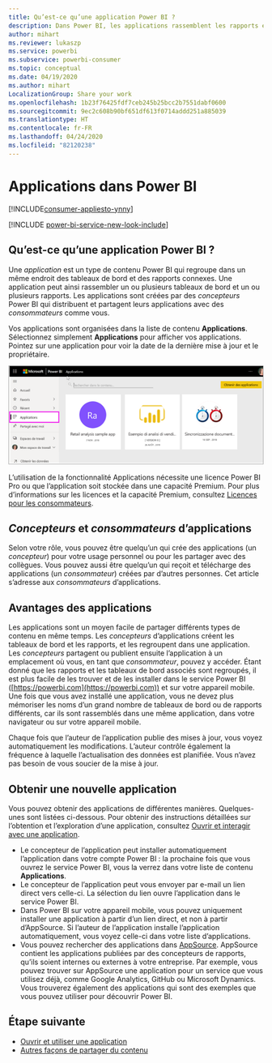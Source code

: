 ```yaml
---
title: Qu’est-ce qu’une application Power BI ?
description: Dans Power BI, les applications rassemblent les rapports et tableaux de bord associés dans un même emplacement.
author: mihart
ms.reviewer: lukaszp
ms.service: powerbi
ms.subservice: powerbi-consumer
ms.topic: conceptual
ms.date: 04/19/2020
ms.author: mihart
LocalizationGroup: Share your work
ms.openlocfilehash: 1b23f76425fdf7ceb245b25bcc2b7551dabf0600
ms.sourcegitcommit: 9ec2c608b90bf651df613f0714addd251a885039
ms.translationtype: HT
ms.contentlocale: fr-FR
ms.lasthandoff: 04/24/2020
ms.locfileid: "82120238"
---
```

# <a name="apps-in-power-bi"></a>Applications dans Power BI

[!INCLUDE[consumer-appliesto-ynny](../includes/consumer-appliesto-ynny.md)]

[!INCLUDE [power-bi-service-new-look-include](../includes/power-bi-service-new-look-include.md)]

## <a name="what-is-a-power-bi-app"></a>Qu’est-ce qu’une application Power BI ?
Une *application* est un type de contenu Power BI qui regroupe dans un même endroit des tableaux de bord et des rapports connexes. Une application peut ainsi rassembler un ou plusieurs tableaux de bord et un ou plusieurs rapports. Les applications sont créées par des *concepteurs* Power BI qui distribuent et partagent leurs applications avec des *consommateurs* comme vous. 

Vos applications sont organisées dans la liste de contenu **Applications**. Sélectionnez simplement **Applications** pour afficher vos applications. Pointez sur une application pour voir la date de la dernière mise à jour et le propriétaire. 

![Applications dans Power BI](./media/end-user-apps/power-bi-apps.png)


L’utilisation de la fonctionnalité Applications nécessite une licence Power BI Pro ou que l’application soit stockée dans une capacité Premium. Pour plus d’informations sur les licences et la capacité Premium, consultez [Licences pour les consommateurs](end-user-license.md).

## <a name="app-designers-and-app-consumers"></a>*Concepteurs* et *consommateurs* d’applications
Selon votre rôle, vous pouvez être quelqu’un qui crée des applications (un *concepteur*) pour votre usage personnel ou pour les partager avec des collègues. Vous pouvez aussi être quelqu’un qui reçoit et télécharge des applications (un *consommateur*) créées par d’autres personnes. Cet article s’adresse aux *consommateurs* d’applications.

## <a name="advantages-of-apps"></a>Avantages des applications
Les applications sont un moyen facile de partager différents types de contenu en même temps. Les *concepteurs* d’applications créent les tableaux de bord et les rapports, et les regroupent dans une application. Les *concepteurs* partagent ou publient ensuite l’application à un emplacement où vous, en tant que *consommateur*, pouvez y accéder. Étant donné que les rapports et les tableaux de bord associés sont regroupés, il est plus facile de les trouver et de les installer dans le service Power BI ([https://powerbi.com](https://powerbi.com)) et sur votre appareil mobile. Une fois que vous avez installé une application, vous ne devez plus mémoriser les noms d’un grand nombre de tableaux de bord ou de rapports différents, car ils sont rassemblés dans une même application, dans votre navigateur ou sur votre appareil mobile.

Chaque fois que l’auteur de l’application publie des mises à jour, vous voyez automatiquement les modifications. L’auteur contrôle également la fréquence à laquelle l’actualisation des données est planifiée. Vous n’avez pas besoin de vous soucier de la mise à jour. 

<!-- add conceptual art -->
## <a name="get-a-new-app"></a>Obtenir une nouvelle application
Vous pouvez obtenir des applications de différentes manières. Quelques-unes sont listées ci-dessous.  Pour obtenir des instructions détaillées sur l’obtention et l’exploration d’une application, consultez [Ouvrir et interagir avec une application](end-user-app-view.md).

- Le concepteur de l’application peut installer automatiquement l’application dans votre compte Power BI : la prochaine fois que vous ouvrez le service Power BI, vous la verrez dans votre liste de contenu **Applications**. 
- Le concepteur de l’application peut vous envoyer par e-mail un lien direct vers celle-ci. La sélection du lien ouvre l’application dans le service Power BI.
- Dans Power BI sur votre appareil mobile, vous pouvez uniquement installer une application à partir d’un lien direct, et non à partir d’AppSource. Si l’auteur de l’application installe l’application automatiquement, vous voyez celle-ci dans votre liste d’applications.
- Vous pouvez rechercher des applications dans [AppSource](https://appsource.microsoft.com). AppSource contient les applications publiées par des concepteurs de rapports, qu’ils soient internes ou externes à votre entreprise. Par exemple, vous pouvez trouver sur AppSource une application pour un service que vous utilisez déjà, comme Google Analytics, GitHub ou Microsoft Dynamics. Vous trouverez également des applications qui sont des exemples que vous pouvez utiliser pour découvrir Power BI.  


## <a name="next-step"></a>Étape suivante
* [Ouvrir et utiliser une application](end-user-app-view.md)
* [Autres façons de partager du contenu](end-user-shared-with-me.md)

